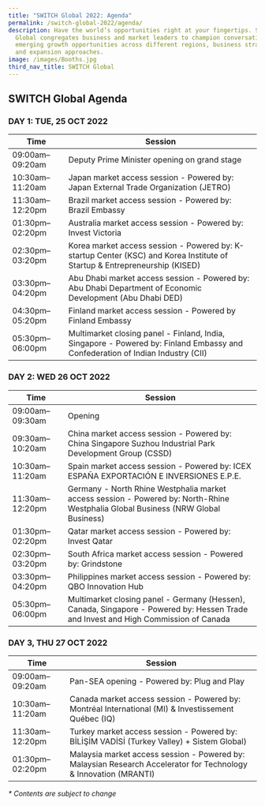 ```yaml
---
title: "SWITCH Global 2022: Agenda"
permalink: /switch-global-2022/agenda/
description: Have the world’s opportunities right at your fingertips. SWITCH
  Global congregates business and market leaders to champion conversation on
  emerging growth opportunities across different regions, business strategies
  and expansion approaches.
image: /images/Booths.jpg
third_nav_title: SWITCH Global
---
```


## SWITCH Global Agenda

### **DAY 1: TUE, 25 OCT 2022**

| Time | Session | 
| -------- | -------- |
| 09:00am–09:20am  | Deputy Prime Minister opening on grand stage |
| 10:30am–11:20am | Japan market access session - Powered by: Japan External Trade Organization (JETRO) |
| 11:30am–12:20pm | Brazil market access session - Powered by: Brazil Embassy |
| 01:30pm–02:20pm |Australia market access session - Powered by: Invest Victoria |
| 02:30pm–03:20pm | Korea market access session - Powered by: K-startup Center (KSC) and Korea Institute of Startup & Entrepreneurship (KISED) | 
| 03:30pm–04:20pm  | Abu Dhabi market access session - Powered by: Abu Dhabi Department of Economic Development (Abu Dhabi DED) |
| 04:30pm–05:20pm  | Finland market access session - Powered by Finland Embassy |
| 05:30pm–06:00pm  | Multimarket closing panel - Finland, India, Singapore - Powered by: Finland Embassy and Confederation of Indian Industry (CII) |

### **DAY 2: WED 26 OCT 2022**

| Time | Session | 
| -------- | -------- |
| 09:00am–09:30am  | Opening |
| 09:30am–10:20am  | China market access session - Powered by: China Singapore Suzhou Industrial Park Development Group (CSSD) |
| 10:30am–11:20am  | Spain market access session - Powered by: ICEX ESPAÑA EXPORTACIÓN E INVERSIONES E.P.E. |
| 11:30am–12:20pm | Germany - North Rhine Westphalia market access session - Powered by: North-Rhine Westphalia Global Business (NRW Global Business) |
| 01:30pm–02:20pm | Qatar market access session - Powered by: Invest Qatar |
| 02:30pm–03:20pm | South Africa market access session - Powered by: Grindstone |
| 03:30pm–04:20pm | Philippines market access session - Powered by: QBO Innovation Hub | 
| 05:30pm–06:00pm  | Multimarket closing panel - Germany (Hessen), Canada, Singapore - Powered by: Hessen Trade and Invest and High Commission of Canada |

### **DAY 3, THU 27 OCT 2022**

| Time | Session | 
| -------- | -------- |
| 09:00am–09:20am  | Pan-SEA opening - Powered by: Plug and Play |
| 10:30am–11:20am  | Canada market access session - Powered by: Montréal International (MI) & Investissement Québec (IQ)|
| 11:30am–12:20pm | Turkey market access session - Powered by: BİLİŞİM VADİSİ (Turkey Valley) + Sistem Global)|
| 01:30pm–02:20pm | Malaysia market access session - Powered by: Malaysian Research Accelerator for Technology & Innovation (MRANTI)|

_* Contents are subject to change_
